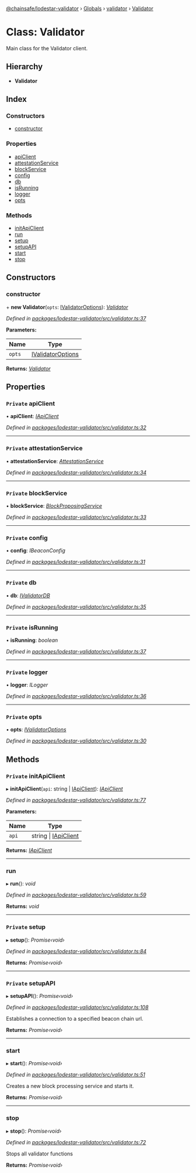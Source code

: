 [@chainsafe/lodestar-validator](../README.md) › [Globals](../globals.md) › [validator](../modules/validator.md) › [Validator](validator.validator-1.md)

# Class: Validator

Main class for the Validator client.

## Hierarchy

* **Validator**

## Index

### Constructors

* [constructor](validator.validator-1.md#constructor)

### Properties

* [apiClient](validator.validator-1.md#private-apiclient)
* [attestationService](validator.validator-1.md#private-attestationservice)
* [blockService](validator.validator-1.md#private-blockservice)
* [config](validator.validator-1.md#private-config)
* [db](validator.validator-1.md#private-db)
* [isRunning](validator.validator-1.md#private-isrunning)
* [logger](validator.validator-1.md#private-logger)
* [opts](validator.validator-1.md#private-opts)

### Methods

* [initApiClient](validator.validator-1.md#private-initapiclient)
* [run](validator.validator-1.md#run)
* [setup](validator.validator-1.md#private-setup)
* [setupAPI](validator.validator-1.md#private-setupapi)
* [start](validator.validator-1.md#start)
* [stop](validator.validator-1.md#stop)

## Constructors

###  constructor

\+ **new Validator**(`opts`: [IValidatorOptions](../interfaces/_options_.ivalidatoroptions.md)): *[Validator](validator.validator-1.md)*

*Defined in [packages/lodestar-validator/src/validator.ts:37](https://github.com/ChainSafe/lodestar/blob/e2d6cf7/packages/lodestar-validator/src/validator.ts#L37)*

**Parameters:**

Name | Type |
------ | ------ |
`opts` | [IValidatorOptions](../interfaces/_options_.ivalidatoroptions.md) |

**Returns:** *[Validator](validator.validator-1.md)*

## Properties

### `Private` apiClient

• **apiClient**: *[IApiClient](../interfaces/_api_interface_.iapiclient.md)*

*Defined in [packages/lodestar-validator/src/validator.ts:32](https://github.com/ChainSafe/lodestar/blob/e2d6cf7/packages/lodestar-validator/src/validator.ts#L32)*

___

### `Private` attestationService

• **attestationService**: *[AttestationService](_services_attestation_.attestationservice.md)*

*Defined in [packages/lodestar-validator/src/validator.ts:34](https://github.com/ChainSafe/lodestar/blob/e2d6cf7/packages/lodestar-validator/src/validator.ts#L34)*

___

### `Private` blockService

• **blockService**: *[BlockProposingService](_services_block_.blockproposingservice.md)*

*Defined in [packages/lodestar-validator/src/validator.ts:33](https://github.com/ChainSafe/lodestar/blob/e2d6cf7/packages/lodestar-validator/src/validator.ts#L33)*

___

### `Private` config

• **config**: *IBeaconConfig*

*Defined in [packages/lodestar-validator/src/validator.ts:31](https://github.com/ChainSafe/lodestar/blob/e2d6cf7/packages/lodestar-validator/src/validator.ts#L31)*

___

### `Private` db

• **db**: *[IValidatorDB](../interfaces/_db_interface_.ivalidatordb.md)*

*Defined in [packages/lodestar-validator/src/validator.ts:35](https://github.com/ChainSafe/lodestar/blob/e2d6cf7/packages/lodestar-validator/src/validator.ts#L35)*

___

### `Private` isRunning

• **isRunning**: *boolean*

*Defined in [packages/lodestar-validator/src/validator.ts:37](https://github.com/ChainSafe/lodestar/blob/e2d6cf7/packages/lodestar-validator/src/validator.ts#L37)*

___

### `Private` logger

• **logger**: *ILogger*

*Defined in [packages/lodestar-validator/src/validator.ts:36](https://github.com/ChainSafe/lodestar/blob/e2d6cf7/packages/lodestar-validator/src/validator.ts#L36)*

___

### `Private` opts

• **opts**: *[IValidatorOptions](../interfaces/_options_.ivalidatoroptions.md)*

*Defined in [packages/lodestar-validator/src/validator.ts:30](https://github.com/ChainSafe/lodestar/blob/e2d6cf7/packages/lodestar-validator/src/validator.ts#L30)*

## Methods

### `Private` initApiClient

▸ **initApiClient**(`api`: string | [IApiClient](../interfaces/_api_interface_.iapiclient.md)): *[IApiClient](../interfaces/_api_interface_.iapiclient.md)*

*Defined in [packages/lodestar-validator/src/validator.ts:77](https://github.com/ChainSafe/lodestar/blob/e2d6cf7/packages/lodestar-validator/src/validator.ts#L77)*

**Parameters:**

Name | Type |
------ | ------ |
`api` | string &#124; [IApiClient](../interfaces/_api_interface_.iapiclient.md) |

**Returns:** *[IApiClient](../interfaces/_api_interface_.iapiclient.md)*

___

###  run

▸ **run**(): *void*

*Defined in [packages/lodestar-validator/src/validator.ts:59](https://github.com/ChainSafe/lodestar/blob/e2d6cf7/packages/lodestar-validator/src/validator.ts#L59)*

**Returns:** *void*

___

### `Private` setup

▸ **setup**(): *Promise‹void›*

*Defined in [packages/lodestar-validator/src/validator.ts:84](https://github.com/ChainSafe/lodestar/blob/e2d6cf7/packages/lodestar-validator/src/validator.ts#L84)*

**Returns:** *Promise‹void›*

___

### `Private` setupAPI

▸ **setupAPI**(): *Promise‹void›*

*Defined in [packages/lodestar-validator/src/validator.ts:108](https://github.com/ChainSafe/lodestar/blob/e2d6cf7/packages/lodestar-validator/src/validator.ts#L108)*

Establishes a connection to a specified beacon chain url.

**Returns:** *Promise‹void›*

___

###  start

▸ **start**(): *Promise‹void›*

*Defined in [packages/lodestar-validator/src/validator.ts:51](https://github.com/ChainSafe/lodestar/blob/e2d6cf7/packages/lodestar-validator/src/validator.ts#L51)*

Creates a new block processing service and starts it.

**Returns:** *Promise‹void›*

___

###  stop

▸ **stop**(): *Promise‹void›*

*Defined in [packages/lodestar-validator/src/validator.ts:72](https://github.com/ChainSafe/lodestar/blob/e2d6cf7/packages/lodestar-validator/src/validator.ts#L72)*

Stops all validator functions

**Returns:** *Promise‹void›*
